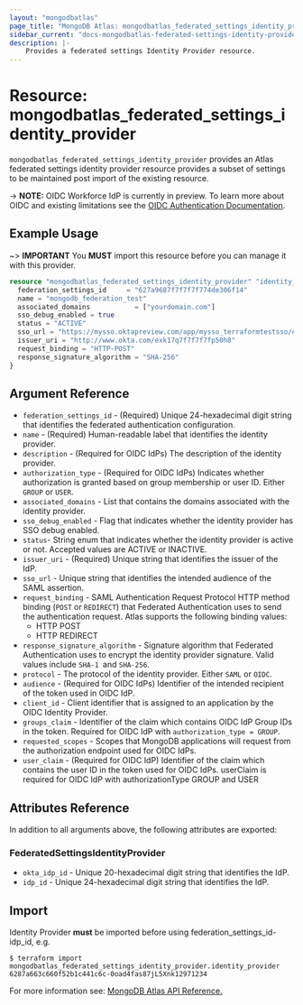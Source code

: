 ```yaml
---
layout: "mongodbatlas"
page_title: "MongoDB Atlas: mongodbatlas_federated_settings_identity_provider"
sidebar_current: "docs-mongodbatlas-federated-settings-identity-provider"
description: |-
    Provides a federated settings Identity Provider resource.
---
```


# Resource: mongodbatlas_federated_settings_identity_provider

`mongodbatlas_federated_settings_identity_provider` provides an Atlas federated settings identity provider resource provides a subset of settings to be maintained post import of the existing resource.

-> **NOTE:** OIDC Workforce IdP is currently in preview. To learn more about OIDC and existing limitations see the [OIDC Authentication Documentation](https://www.mongodb.com/docs/atlas/security-oidc/).
## Example Usage

~> **IMPORTANT** You **MUST** import this resource before you can manage it with this provider. 

```terraform
resource "mongodbatlas_federated_settings_identity_provider" "identity_provider" {
  federation_settings_id     = "627a9687f7f7f7f774de306f14"
  name = "mongodb_federation_test"
  associated_domains           = ["yourdomain.com"]
  sso_debug_enabled = true
  status = "ACTIVE"
  sso_url = "https://mysso.oktapreview.com/app/mysso_terraformtestsso/exk17q7f7f7f7f50h8/sso/saml"
  issuer_uri = "http://www.okta.com/exk17q7f7f7f7fp50h8"
  request_binding = "HTTP-POST"
  response_signature_algorithm = "SHA-256"
}
```

## Argument Reference

* `federation_settings_id` - (Required) Unique 24-hexadecimal digit string that identifies the federated authentication configuration.
* `name` - (Required) Human-readable label that identifies the identity provider.
* `description` - (Required for OIDC IdPs) The description of the identity provider.
* `authorization_type` - (Required for OIDC IdPs) Indicates whether authorization is granted based on group membership or user ID. Either `GROUP` or `USER`.
* `associated_domains` - List that contains the domains associated with the identity provider.
* `sso_debug_enabled` - Flag that indicates whether the identity provider has SSO debug enabled.
* `status`- String enum that indicates whether the identity provider is active or not. Accepted values are ACTIVE or INACTIVE.
* `issuer_uri` - (Required) Unique string that identifies the issuer of the IdP.
* `sso_url` - Unique string that identifies the intended audience of the SAML assertion.
* `request_binding` - SAML Authentication Request Protocol HTTP method binding (`POST` or `REDIRECT`) that Federated Authentication uses to send the authentication request. Atlas supports the following binding values:
    - HTTP POST
    - HTTP REDIRECT
* `response_signature_algorithm` - Signature algorithm that Federated Authentication uses to encrypt the identity provider signature.  Valid values include `SHA-1 `and `SHA-256`.
* `protocol` - The protocol of the identity provider. Either `SAML` or `OIDC`.
* `audience` - (Required for OIDC IdPs) Identifier of the intended recipient of the token used in OIDC IdP.
* `client_id` - Client identifier that is assigned to an application by the OIDC Identity Provider.
* `groups_claim` - Identifier of the claim which contains OIDC IdP Group IDs in the token. Required for OIDC IdP with `authorization_type = GROUP`.
* `requested_scopes` - Scopes that MongoDB applications will request from the authorization endpoint used for OIDC IdPs.
* `user_claim` - (Required for OIDC IdP) Identifier of the claim which contains the user ID in the token used for OIDC IdPs.
userClaim is required for OIDC IdP with authorizationType GROUP and USER


## Attributes Reference

In addition to all arguments above, the following attributes are exported:


### FederatedSettingsIdentityProvider

* `okta_idp_id` - Unique 20-hexadecimal digit string that identifies the IdP.
* `idp_id` - Unique 24-hexadecimal digit string that identifies the IdP.

## Import

Identity Provider **must** be imported before using federation_settings_id-idp_id, e.g.

```
$ terraform import mongodbatlas_federated_settings_identity_provider.identity_provider 6287a663c660f52b1c441c6c-0oad4fas87jL5Xnk12971234
```

For more information see: [MongoDB Atlas API Reference.](https://www.mongodb.com/docs/atlas/reference/api/federation-configuration/)